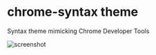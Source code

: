 # chrome-syntax theme

Syntax theme mimicking Chrome Developer Tools

![screenshot](https://github.com/mapsiter/chrome-syntax/screenshot_chrome-syntax.png?raw=true)
